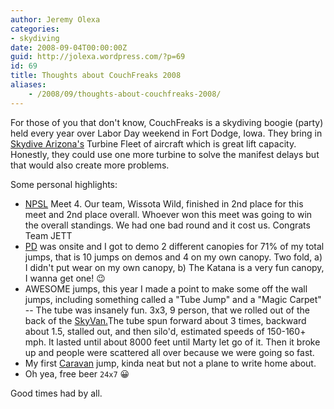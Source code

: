 ```yaml
---
author: Jeremy Olexa
categories:
- skydiving
date: 2008-09-04T00:00:00Z
guid: http://jolexa.wordpress.com/?p=69
id: 69
title: Thoughts about CouchFreaks 2008
aliases:
    - /2008/09/thoughts-about-couchfreaks-2008/
---
```


For those of you that don't know, CouchFreaks is a skydiving boogie (party) held every year over Labor Day weekend in Fort Dodge, Iowa. They bring in [Skydive Arizona's][1] Turbine Fleet of aircraft which is great lift capacity. Honestly, they could use one more turbine to solve the manifest delays but that would also create more problems.

Some personal highlights:

  * [NPSL][2] Meet 4. Our team, Wissota Wild, finished in 2nd place for this meet and 2nd place overall. Whoever won this meet was going to win the overall standings. We had one bad round and it cost us. Congrats Team JETT
  * [PD][3] was onsite and I got to demo 2 different canopies for 71% of my total jumps, that is 10 jumps on demos and 4 on my own canopy. Two fold, a) I didn't put wear on my own canopy, b) The Katana is a very fun canopy, I wanna get one! 😉
  * AWESOME jumps, this year I made a point to make some off the wall jumps, including something called a "Tube Jump" and a "Magic Carpet" -- The tube was insanely fun. 3x3, 9 person, that we rolled out of the back of the [SkyVan.][4]The tube spun forward about 3 times, backward about 1.5, stalled out, and then silo'd, estimated speeds of 150-160+ mph. It lasted until about 8000 feet until Marty let go of it. Then it broke up and people were scattered all over because we were going so fast. 
  * My first [Caravan][5] jump, kinda neat but not a plane to write home about. 
  * Oh yea, free beer `24x7` 😀

Good times had by all.

 [1]: http://www.skydiveaz.com
 [2]: http://skyleague.com/pages/leagues/showLeague.php?league=12&RECORD_KEY(leagueContentSource)=id&id(leagueContentSource)=12
 [3]: http://www.performancedesigns.com/
 [4]: http://en.wikipedia.org/wiki/Image:Shorts_SC.7_Skyvan.jpg
 [5]: http://en.wikipedia.org/wiki/Image:Texel-Cessna_208-Skydivers.jpg